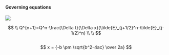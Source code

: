 
#### Governing equations
<img src="https://latex.codecogs.com/svg.image?\frac{\partial&space;Q}{\partial&space;t}&plus;\frac{\partial&space;E}{\partial&space;x}=0&space;" />

$$
 \\
Q^{n+1}=Q^n-\frac{\Delta t}{\Delta x}(\tilde{E}_{j+1/2}^n-\tilde{E}_{j-1/2}^n) \\
 \\
$$
```
```




$$ x = {-b \pm \sqrt{b^2-4ac} \over 2a} $$

